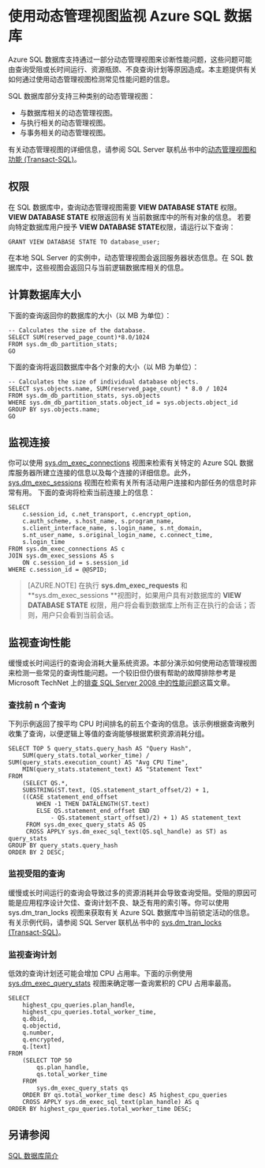 <properties
   pageTitle="使用动态管理视图监视 Azure SQL 数据库 | Azure"
   description="了解如何通过使用动态管理视图监视 Azure SQL 数据库来检测并诊断常见性能问题。"
   services="sql-database"
   documentationCenter=""
   authors="carlrabeler"
   manager="jhubbard"
   editor=""
   tags=""/>

<tags
   ms.service="sql-database"
   ms.date="07/05/2016"
   wacn.date=""/>

# 使用动态管理视图监视 Azure SQL 数据库

Azure SQL 数据库支持通过一部分动态管理视图来诊断性能问题，这些问题可能由查询受阻或长时间运行、资源瓶颈、不良查询计划等原因造成。本主题提供有关如何通过使用动态管理视图检测常见性能问题的信息。

SQL 数据库部分支持三种类别的动态管理视图：

- 与数据库相关的动态管理视图。
- 与执行相关的动态管理视图。
- 与事务相关的动态管理视图。

有关动态管理视图的详细信息，请参阅 SQL Server 联机丛书中的[动态管理视图和功能 (Transact-SQL)](https://msdn.microsoft.com/zh-cn/library/ms188754.aspx)。

## 权限

在 SQL 数据库中，查询动态管理视图需要 **VIEW DATABASE STATE** 权限。**VIEW DATABASE STATE** 权限返回有关当前数据库中的所有对象的信息。
若要向特定数据库用户授予 **VIEW DATABASE STATE**权限，请运行以下查询：

	GRANT VIEW DATABASE STATE TO database_user;

在本地 SQL Server 的实例中，动态管理视图会返回服务器状态信息。在 SQL 数据库中，这些视图会返回只与当前逻辑数据库相关的信息。

## 计算数据库大小

下面的查询返回你的数据库的大小（以 MB 为单位）：


	-- Calculates the size of the database.
	SELECT SUM(reserved_page_count)*8.0/1024
	FROM sys.dm_db_partition_stats;
	GO


下面的查询将返回数据库中各个对象的大小（以 MB 为单位）：


	-- Calculates the size of individual database objects.
	SELECT sys.objects.name, SUM(reserved_page_count) * 8.0 / 1024
	FROM sys.dm_db_partition_stats, sys.objects
	WHERE sys.dm_db_partition_stats.object_id = sys.objects.object_id
	GROUP BY sys.objects.name;
	GO


## 监视连接

你可以使用 [sys.dm\_exec\_connections](https://msdn.microsoft.com/zh-cn/library/ms181509.aspx) 视图来检索有关特定的 Azure SQL 数据库服务器所建立连接的信息以及每个连接的详细信息。此外，[sys.dm\_exec\_sessions](https://msdn.microsoft.com/zh-cn/library/ms176013.aspx) 视图在检索有关所有活动用户连接和内部任务的信息时非常有用。
下面的查询将检索当前连接上的信息：


	SELECT
	    c.session_id, c.net_transport, c.encrypt_option,
	    c.auth_scheme, s.host_name, s.program_name,
	    s.client_interface_name, s.login_name, s.nt_domain,
	    s.nt_user_name, s.original_login_name, c.connect_time,
	    s.login_time
	FROM sys.dm_exec_connections AS c
	JOIN sys.dm_exec_sessions AS s
	    ON c.session_id = s.session_id
	WHERE c.session_id = @@SPID;


> [AZURE.NOTE] 在执行 **sys.dm\_exec\_requests** 和 **sys.dm\_exec\_sessions **视图时，如果用户具有对数据库的 **VIEW DATABASE STATE** 权限，用户将会看到数据库上所有正在执行的会话；否则，用户只会看到当前会话。

## 监视查询性能

缓慢或长时间运行的查询会消耗大量系统资源。本部分演示如何使用动态管理视图来检测一些常见的查询性能问题。一个较旧但仍很有帮助的故障排除参考是 Microsoft TechNet 上的[排查 SQL Server 2008 中的性能问题](http://download.microsoft.com/download/D/B/D/DBDE7972-1EB9-470A-BA18-58849DB3EB3B/TShootPerfProbs2008.docx)这篇文章。

### 查找前 n 个查询

下列示例返回了按平均 CPU 时间排名的前五个查询的信息。该示例根据查询散列收集了查询，以便逻辑上等值的查询能够根据累积资源消耗分组。


	SELECT TOP 5 query_stats.query_hash AS "Query Hash",
	    SUM(query_stats.total_worker_time) / SUM(query_stats.execution_count) AS "Avg CPU Time",
	    MIN(query_stats.statement_text) AS "Statement Text"
	FROM
	    (SELECT QS.*,
	    SUBSTRING(ST.text, (QS.statement_start_offset/2) + 1,
	    ((CASE statement_end_offset
	        WHEN -1 THEN DATALENGTH(ST.text)
	        ELSE QS.statement_end_offset END
	            - QS.statement_start_offset)/2) + 1) AS statement_text
	     FROM sys.dm_exec_query_stats AS QS
	     CROSS APPLY sys.dm_exec_sql_text(QS.sql_handle) as ST) as query_stats
	GROUP BY query_stats.query_hash
	ORDER BY 2 DESC;


### 监视受阻的查询

缓慢或长时间运行的查询会导致过多的资源消耗并会导致查询受阻。受阻的原因可能是应用程序设计欠佳、查询计划不良、缺乏有用的索引等。你可以使用 sys.dm\_tran\_locks 视图来获取有关 Azure SQL 数据库中当前锁定活动的信息。有关示例代码，请参阅 SQL Server 联机丛书中的 [sys.dm\_tran\_locks (Transact-SQL)](https://msdn.microsoft.com/zh-cn/library/ms190345.aspx)。

### 监视查询计划

低效的查询计划还可能会增加 CPU 占用率。下面的示例使用 [sys.dm\_exec\_query\_stats](https://msdn.microsoft.com/zh-cn/library/ms189741.aspx) 视图来确定哪一查询累积的 CPU 占用率最高。


	SELECT
	    highest_cpu_queries.plan_handle,
	    highest_cpu_queries.total_worker_time,
	    q.dbid,
	    q.objectid,
	    q.number,
	    q.encrypted,
	    q.[text]
	FROM
	    (SELECT TOP 50
	        qs.plan_handle,
	        qs.total_worker_time
	    FROM
	        sys.dm_exec_query_stats qs
	    ORDER BY qs.total_worker_time desc) AS highest_cpu_queries
	    CROSS APPLY sys.dm_exec_sql_text(plan_handle) AS q
	ORDER BY highest_cpu_queries.total_worker_time DESC;


## 另请参阅

[SQL 数据库简介](/documentation/articles/sql-database-technical-overview/)

<!---HONumber=Mooncake_0808_2016-->